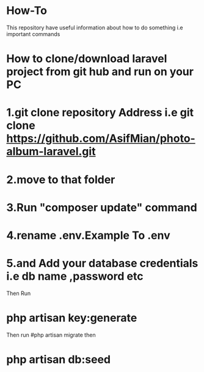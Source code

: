 # How-To
This repository have useful information about how to do something i.e important commands


#  How to clone/download laravel project from git hub and run on your PC
# 1.git clone repository Address i.e git clone https://github.com/AsifMian/photo-album-laravel.git
# 2.move to that folder 
# 3.Run "composer update" command
#  4.rename .env.Example To .env
#  5.and Add your database credentials i.e db name ,password etc
   Then Run
  # php artisan key:generate
  Then run
  #php artisan migrate
  then
  # php artisan db:seed
  
